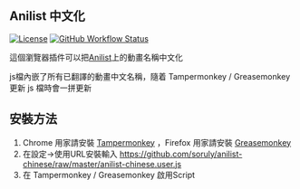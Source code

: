 ## Anilist 中文化

[![License](https://img.shields.io/github/license/soruly/anilist-chinese.svg?style=flat-square)](https://github.com/soruly/anilist-chinese/blob/master/LICENSE)
[![GitHub Workflow Status](https://img.shields.io/github/workflow/status/soruly/anilist-chinese/Node.js%20CI?style=flat-square)](https://github.com/soruly/anilist-chinese/actions)

這個瀏覽器插件可以把[Anilist](http://anilist.co)上的動畫名稱中文化

js檔內嵌了所有已翻譯的動畫中文名稱，隨着 Tampermonkey / Greasemonkey 更新 js 檔時會一拼更新

## 安裝方法

1. Chrome 用家請安裝 [Tampermonkey](https://tampermonkey.net/) ，Firefox 用家請安裝 [Greasemonkey](http://www.greasespot.net/)
2. 在設定->使用URL安裝輸入 https://github.com/soruly/anilist-chinese/raw/master/anilist-chinese.user.js
3. 在 Tampermonkey / Greasemonkey 啟用Script

